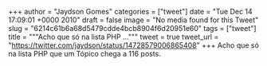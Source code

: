 
+++
author = "Jaydson Gomes"
categories = ["tweet"]
date = "Tue Dec 14 17:09:01 +0000 2010"
draft = false
image = "No media found for this Tweet"
slug = "6214c61b6a68d5479cdde4bcb8904f6d20951e60"
tags = ["tweet"]
title = """Acho que só na lista PHP ..."""
tweet = true
tweet_url = "https://twitter.com/jaydson/status/14728579006865408"
+++
Acho que só na lista PHP que um Tópico chega a 116 posts.
